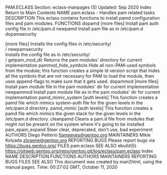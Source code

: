 PAM.ECLASS
Section: eclass-manpages (5)
Updated: Sep 2020
Index Return to Main Contents
NAME
pam.eclass - Handles pam related tasks
DESCRIPTION
This eclass contains functions to install pamd configuration files and pam modules.
FUNCTIONS
dopamd <file> [more files]
Install pam auth config file in /etc/pam.d
newpamd <old name> <new name>
Install pam file <old name> as <new name> in /etc/pam.d
dopamsecurity <section> <file> [more files]
Installs the config files in /etc/security/<section>/
newpamsecurity <section> <old name> <new name>
Installs the config file <old name> as <new name> in /etc/security/<section>/
getpam_mod_dir
Returns the pam modules' directory for current implementation
pammod_hide_symbols
Hide all non-PAM-used symbols from the module; this function creates a simple ld version script that hides all the symbols that are not necessary for PAM to load the module, then uses append-flags to make sure that it gets used.
dopammod <file> [more files]
Install pam module file in the pam modules' dir for current implementation
newpammod <old name> <new name>
Install pam module file <old name> as <new name> in the pam modules' dir for current implementation
pamd_mimic_system <pamd file> [auth levels]
This function creates a pamd file which mimics system-auth file for the given levels in the /etc/pam.d directory.
pamd_mimic <stack> <pamd file> [auth levels]
This function creates a pamd file which mimics the given stack for the given levels in the /etc/pam.d directory.
cleanpamd <pamd file>
Cleans a pam.d file from modules that might not be present on the system where it's going to be installed
pam_epam_expand <pamd file>
Steer clear, deprecated, don't use, bad experiment
AUTHORS
Diego Pettenò <flameeyes@gentoo.org>
MAINTAINERS
Mikle Kolyada <zlogene@gentoo.org>
REPORTING BUGS
Please report bugs via https://bugs.gentoo.org/
FILES
pam.eclass
SEE ALSO
ebuild(5)
https://gitweb.gentoo.org/repo/gentoo.git/log/eclass/pam.eclass
Index
NAME
DESCRIPTION
FUNCTIONS
AUTHORS
MAINTAINERS
REPORTING BUGS
FILES
SEE ALSO
This document was created by man2html, using the manual pages.
Time: 00:27:02 GMT, October 11, 2020
